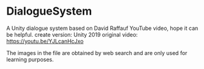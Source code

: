 # DialogueSystem
A Unity dialogue system based on David Raffauf YouTube video, hope it can be helpful.  create version: Unity 2019 original video: https://youtu.be/YJLcanHcJxo

The images in the file are obtained by web search and are only used for learning purposes.
